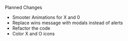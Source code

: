 Planned Changes
- Smooter Animations for X and 0
- Replace wins message with modals instead of alerts
- Refactor the code
- Color X and O icons

